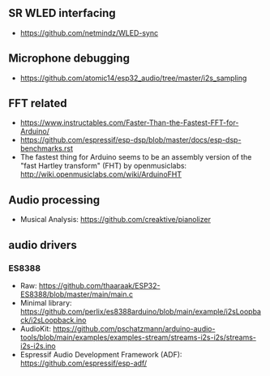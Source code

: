 ## SR WLED interfacing
* https://github.com/netmindz/WLED-sync


## Microphone debugging
* https://github.com/atomic14/esp32_audio/tree/master/i2s_sampling


## FFT related

* https://www.instructables.com/Faster-Than-the-Fastest-FFT-for-Arduino/
* https://github.com/espressif/esp-dsp/blob/master/docs/esp-dsp-benchmarks.rst
* The fastest thing for Arduino seems to be an assembly version of the "fast Hartley transform" (FHT) by openmusiclabs: http://wiki.openmusiclabs.com/wiki/ArduinoFHT

## Audio processing
* Musical Analysis: https://github.com/creaktive/pianolizer

## audio drivers

### ES8388
* Raw: https://github.com/thaaraak/ESP32-ES8388/blob/master/main/main.c
* Minimal library: https://github.com/perlix/es8388arduino/blob/main/example/i2sLoopback/i2sLoopback.ino
* AudioKit: https://github.com/pschatzmann/arduino-audio-tools/blob/main/examples/examples-stream/streams-i2s-i2s/streams-i2s-i2s.ino
* Espressif Audio Development Framework (ADF): https://github.com/espressif/esp-adf/
